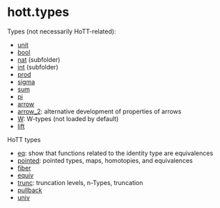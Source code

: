 hott.types
==========

Types (not necessarily HoTT-related):

* [unit](unit.hlean)
* [bool](bool.hlean)
* [nat](nat/nat.md) (subfolder)
* [int](int/int.md) (subfolder)
* [prod](prod.hlean)
* [sigma](sigma.hlean)
* [sum](sum.hlean)
* [pi](pi.hlean)
* [arrow](arrow.hlean)
* [arrow_2](arrow_2.hlean): alternative development of properties of arrows
* [W](W.hlean): W-types (not loaded by default)
* [lift](lift.hlean)

HoTT types

* [eq](eq.hlean): show that functions related to the identity type are equivalences
* [pointed](pointed.hlean): pointed types, maps, homotopies, and equivalences
* [fiber](fiber.hlean)
* [equiv](equiv.hlean)
* [trunc](trunc.hlean): truncation levels, n-Types, truncation
* [pullback](pullback.hlean)
* [univ](univ.hlean)